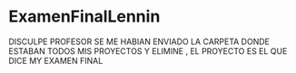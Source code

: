 # ExamenFinalLennin

DISCULPE PROFESOR SE ME HABIAN ENVIADO LA CARPETA DONDE ESTABAN TODOS MIS PROYECTOS Y ELIMINE , EL PROYECTO ES EL QUE DICE
MY EXAMEN FINAL
